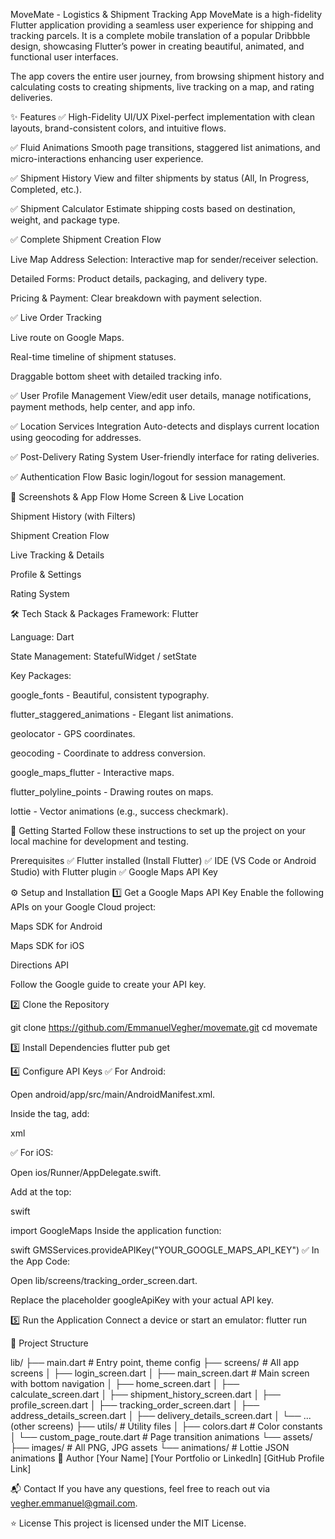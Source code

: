 MoveMate - Logistics & Shipment Tracking App
MoveMate is a high-fidelity Flutter application providing a seamless user experience for shipping and tracking parcels. It is a complete mobile translation of a popular Dribbble design, showcasing Flutter’s power in creating beautiful, animated, and functional user interfaces.

The app covers the entire user journey, from browsing shipment history and calculating costs to creating shipments, live tracking on a map, and rating deliveries.

✨ Features
✅ High-Fidelity UI/UX
Pixel-perfect implementation with clean layouts, brand-consistent colors, and intuitive flows.

✅ Fluid Animations
Smooth page transitions, staggered list animations, and micro-interactions enhancing user experience.

✅ Shipment History
View and filter shipments by status (All, In Progress, Completed, etc.).

✅ Shipment Calculator
Estimate shipping costs based on destination, weight, and package type.

✅ Complete Shipment Creation Flow

Live Map Address Selection: Interactive map for sender/receiver selection.

Detailed Forms: Product details, packaging, and delivery type.

Pricing & Payment: Clear breakdown with payment selection.

✅ Live Order Tracking

Live route on Google Maps.

Real-time timeline of shipment statuses.

Draggable bottom sheet with detailed tracking info.

✅ User Profile Management
View/edit user details, manage notifications, payment methods, help center, and app info.

✅ Location Services Integration
Auto-detects and displays current location using geocoding for addresses.

✅ Post-Delivery Rating System
User-friendly interface for rating deliveries.

✅ Authentication Flow
Basic login/logout for session management.

📸 Screenshots & App Flow
Home Screen & Live Location

Shipment History (with Filters)

Shipment Creation Flow

Live Tracking & Details

Profile & Settings

Rating System

🛠 Tech Stack & Packages
Framework: Flutter

Language: Dart

State Management: StatefulWidget / setState

Key Packages:

google_fonts - Beautiful, consistent typography.

flutter_staggered_animations - Elegant list animations.

geolocator - GPS coordinates.

geocoding - Coordinate to address conversion.

google_maps_flutter - Interactive maps.

flutter_polyline_points - Drawing routes on maps.

lottie - Vector animations (e.g., success checkmark).

🚀 Getting Started
Follow these instructions to set up the project on your local machine for development and testing.

Prerequisites
✅ Flutter installed (Install Flutter)
✅ IDE (VS Code or Android Studio) with Flutter plugin
✅ Google Maps API Key

⚙️ Setup and Installation
1️⃣ Get a Google Maps API Key
Enable the following APIs on your Google Cloud project:

Maps SDK for Android

Maps SDK for iOS

Directions API

Follow the Google guide to create your API key.

2️⃣ Clone the Repository

git clone https://github.com/EmmanuelVegher/movemate.git
cd movemate

3️⃣ Install Dependencies
flutter pub get

4️⃣ Configure API Keys
✅ For Android:

Open android/app/src/main/AndroidManifest.xml.

Inside the <application> tag, add:

xml

<meta-data
android:name="com.google.android.geo.API_KEY"
android:value="YOUR_GOOGLE_MAPS_API_KEY"/>
✅ For iOS:

Open ios/Runner/AppDelegate.swift.

Add at the top:

swift

import GoogleMaps
Inside the application function:

swift
GMSServices.provideAPIKey("YOUR_GOOGLE_MAPS_API_KEY")
✅ In the App Code:

Open lib/screens/tracking_order_screen.dart.

Replace the placeholder googleApiKey with your actual API key.

5️⃣ Run the Application
Connect a device or start an emulator:
flutter run


📂 Project Structure

lib/
├── main.dart                  # Entry point, theme config
├── screens/                   # All app screens
│   ├── login_screen.dart
│   ├── main_screen.dart       # Main screen with bottom navigation
│   ├── home_screen.dart
│   ├── calculate_screen.dart
│   ├── shipment_history_screen.dart
│   ├── profile_screen.dart
│   ├── tracking_order_screen.dart
│   ├── address_details_screen.dart
│   ├── delivery_details_screen.dart
│   └── ... (other screens)
├── utils/                     # Utility files
│   ├── colors.dart            # Color constants
│   └── custom_page_route.dart # Page transition animations
└── assets/
├── images/                # All PNG, JPG assets
└── animations/            # Lottie JSON animations
👤 Author
[Your Name]
[Your Portfolio or LinkedIn]
[GitHub Profile Link]

📬 Contact
If you have any questions, feel free to reach out via vegher.emmanuel@gmail.com.

⭐️ License
This project is licensed under the MIT License.

